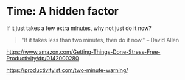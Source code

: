 # Time: A hidden factor

If it just takes a few extra minutes, why not just do it
now?

> "If it takes less than two minutes, then do it now." –
> David Allen

https://www.amazon.com/Getting-Things-Done-Stress-Free-Productivity/dp/0142000280

https://productivityist.com/two-minute-warning/
